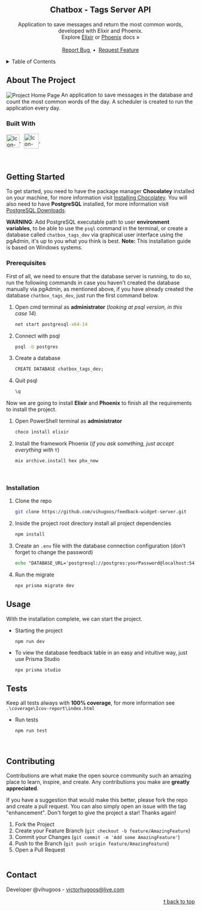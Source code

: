 <div id="top"> </div>


<!---- PROJECT LOGO ----> 
<div align="center">

  <h2 align="center"> 
    Chatbox - Tags Server API 
  </h2>
  
  <p align="center">
    Application to save messages and return the most common words, developed with Elixir and Phoenix. <br/> 
    Explore <a href="https://hexdocs.pm/elixir/1.13.4/Kernel.html">Elixir</a> or <a href="https://hexdocs.pm/phoenix/Phoenix.html">Phoenix</a> docs &#187; <br/><br/>
    <a href="https://github.com/vihugoos/chatbox-server-tags/issues"> Report Bug </a> &nbsp;•&nbsp;
    <a href="https://github.com/vihugoos/chatbox-server-tags/issues"> Request Feature </a>
  </p>
</div>


<!---- TABLE OF CONTENTS ----> 
<details>
  <summary> Table of Contents </summary>
  <ol>
    <li>
      <a href="#about-the-project"> About The Project </a>
      <ul>
        <li><a href="#built-with"> Built With </a></li>
      </ul>
    </li>
    <li>
      <a href="#getting-started"> Getting Started </a>
      <ul>
        <li><a href="#prerequisites"> Prerequisites </a></li>
        <li><a href="#installation"> Installation </a></li>
      </ul>
    </li>
    <li><a href="#usage"> Usage </a></li>
    <li><a href="#tests"> Tests </a></li>
    <li><a href="#contributing"> Contributing </a></li>
    <li><a href="#contact"> Contact </a></li>
  </ol>
</details>


<!---- THE PROJECT ---->
## About The Project

<img src="https://user-images.githubusercontent.com/44311634/178651138-54b1b11c-0776-48d0-8ec8-436671eeab48.png" align="center" align="center" alt="Project Home Page">
An application to save messages in the database and count the most common words of the day. A scheduler is created to run the application every day. 


### Built With 

<div style="display: inline_block">
    <!-- Icon Elixir --> 
    <a href="https://elixir-lang.org/"> 
      <img align="center" alt="Icon-Elixir" height="35" src="https://cdn.jsdelivr.net/gh/devicons/devicon/icons/elixir/elixir-original.svg"> 
    </a> &nbsp;
    <!-- Icon Phoenix --> 
    <a href="https://www.phoenixframework.org/"> 
      <img align="center" alt="Icon-Phoenix" height="40" src="https://cdn.jsdelivr.net/gh/devicons/devicon/icons/phoenix/phoenix-original.svg"> 
    </a> &nbsp;
</div>

<br/>
<br/>


<!---- GETTING STARTED ----> 
## Getting Started

To get started, you need to have the package manager <strong>Chocolatey</strong> installed on your machine, for more information visit <a href="https://chocolatey.org/install">Installing Chocolatey</a>. You will also need to have <strong>PostgreSQL</strong> installed, for more information visit <a href="https://www.enterprisedb.com/downloads/postgres-postgresql-downloads"> PostgreSQL Downloads</a>. 

<strong>WARNING</strong>: Add PostgreSQL executable path to user <strong>environment variables</strong>, to be able to use the `psql` command in the terminal, or create a database called `chatbox_tags_dev` via graphical user interface using the pgAdmin, it's up to you what you think is best. <strong>Note:</strong> This installation guide is based on Windows systems. 


### Prerequisites 

First of all, we need to ensure that the database server is running, to do so, run the following commands in case you haven't created the database manually via pgAdmin, as mentioned above, if you have already created the database `chatbox_tags_dev`, just run the first command below. 

1. Open cmd terminal as <strong>administrator</strong> (<i>looking at psql version, in this case 14</i>)
   ```cmd
   net start postgresql-x64-14
   ```
2. Connect with psql 
   ```cmd
   psql -U postgres
   ```
3. Create a database 
   ```cmd
   CREATE DATABASE chatbox_tags_dev;
   ```
4. Quit psql 
   ```cmd
   \q
   ```
   
Now we are going to install <strong>Elixir</strong> and <strong>Phoenix</strong> to finish all the requirements to install the project.

1. Open PowerShell terminal as <strong>administrator</strong> 
   ```cmd
   choco install elixir
   ```
2. Install the framework Phoenix (<i>if you ask something, just accept everything with</i> `Y`)
   ```cmd
   mix archive.install hex phx_new
   ```
<br/> 


### Installation 

1. Clone the repo 
   ```bash
   git clone https://github.com/vihugoos/feedback-widget-server.git
   ```
2. Inside the project root directory install all project dependencies 
   ```cmd
   npm install
   ```
3. Create an `.env` file with the database connection configuration (don't forget to change the password) 
   ```cmd
   echo "DATABASE_URL='postgresql://postgres:yourPassword@localhost:5432/feedback_widget?schema=public'" > .env 
   ``` 
4. Run the migrate 
   ```cmd
   npx prisma migrate dev
   ```
 

<!---- USAGE EXAMPLES ----> 
## Usage

With the installation complete, we can start the project.

* Starting the project 
   ```bash
   npm run dev  
   ```
   
* To view the database feedback table in an easy and intuitive way, just use Prisma Studio
  ```
  npx prisma studio 
  ```


<!---- TESTS ----> 
## Tests

Keep all tests always with <strong>100% coverage</strong>, for more information see `.\coverage\Icov-report\index.html`

* Run tests  
   ```cmd
   npm run test
   ```
  <br/>  


<!---- CONTRIBUTING ---->
## Contributing

Contributions are what make the open source community such an amazing place to learn, inspire, and create. Any contributions you make are **greatly appreciated**.

If you have a suggestion that would make this better, please fork the repo and create a pull request. You can also simply open an issue with the tag "enhancement".
Don't forget to give the project a star! Thanks again!

1. Fork the Project
2. Create your Feature Branch (`git checkout -b feature/AmazingFeature`)
3. Commit your Changes (`git commit -m 'Add some AmazingFeature'`)
4. Push to the Branch (`git push origin feature/AmazingFeature`)
5. Open a Pull Request
<br/> <br/>


<!---- CONTACT ---->
## Contact

Developer @vihugoos - victorhugoos@live.com 

<p align="right"><a href="#top"> &#129045; back to top </a></p> 
